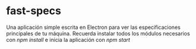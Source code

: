 # fast-specs
Una aplicación simple escrita en Electron para ver las especificaciones principales de tu máquina. Recuerda instalar todos los módulos necesarios con *npm install* e inicia la aplicación con *npm start*
